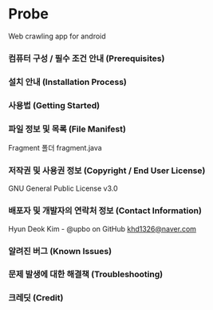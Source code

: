 # Probe
Web crawling app for android

### 컴퓨터 구성 / 필수 조건 안내 (Prerequisites)

### 설치 안내 (Installation Process)

### 사용법 (Getting Started)

### 파일 정보 및 목록 (File Manifest)
Fragment 폴더
fragment.java

### 저작권 및 사용권 정보 (Copyright / End User License)
GNU General Public License v3.0 

### 배포자 및 개발자의 연락처 정보 (Contact Information)
Hyun Deok Kim - @upbo on GitHub
khd1326@naver.com

### 알려진 버그 (Known Issues)

### 문제 발생에 대한 해결책 (Troubleshooting)

### 크레딧 (Credit)

